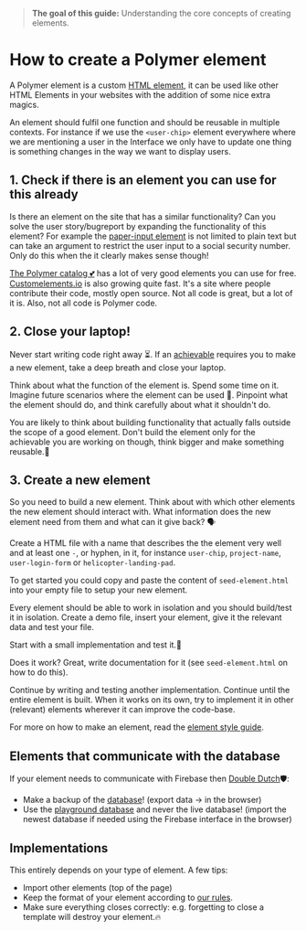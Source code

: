 > **The goal of this guide:** Understanding the core concepts of creating elements.

# How to create a Polymer element

A Polymer element is a custom [HTML element](http://www.w3schools.com/html/html_elements.asp), it can be used like other HTML Elements in your websites with the addition of some nice extra magics.

An element should fulfil one function and should be reusable in multiple contexts. For instance if we use the `<user-chip>` element everywhere where we are mentioning a user in the Interface we only have to update one thing is something changes in the way we want to display users.

## 1. Check if there is an element you can use for this already

Is there an element on the site that has a similar functionality? Can you solve the user story/bugreport by expanding the functionality of this element?
For example the [paper-input element](https://elements.polymer-project.org/elements/paper-input) is not limited to plain text but can take an argument to restrict the user input to a social security number. Only do this when the it clearly makes sense though!

[The Polymer catalog 💕](https://elements.polymer-project.org/) has a lot of very good elements you can use for free.
[Customelements.io](https://customelements.io) is also growing quite fast. It's a site where people contribute their code, mostly open source. Not all code is great, but a lot of it is. Also, not all code is Polymer code.

## 2. Close your laptop!

Never start writing code right away ⏳. If an [achievable](../glossary/achievable.md) requires you to make a new element, take a deep breath and close your laptop. 

Think about what the function of the element is. Spend some time on it. Imagine future scenarios where the element can be used 🔮. Pinpoint what the element should do, and think carefully about what it shouldn't do.

You are likely to think about building functionality that actually falls outside the scope of a good element. Don't build the element only for the achievable you are working on though, think bigger and make something reusable.🚀

## 3. Create a new element

So you need to build a new element. Think about with which other elements the new element should interact with. What information does the new element need from them and what can it give back? 🗣

Create a HTML file with a name that describes the the element very well and at least one `-`, or hyphen, in it, for instance `user-chip`, `project-name`, `user-login-form` or `helicopter-landing-pad`. 

To get started you could copy and paste the content of `seed-element.html` into your empty file to setup your new element.

Every element should be able to work in isolation and you should build/test it in isolation. Create a demo file, insert your element, give it the relevant data and test your file.

Start with a small implementation and test it.🔬

Does it work? Great, write documentation for it (see `seed-element.html` on how to do this).

Continue by writing and testing another implementation. Continue until the entire element is built. When it works on its own, try to implement it in other (relevant) elements wherever it can improve the code-base.

For more on how to make an element, read the [element style guide](https://github.com/newatoms/interface/blob/ready/docs/style-guide.md).

## Elements that communicate with the database

If your element needs to communicate with Firebase then [Double Dutch](http://nl.urbandictionary.com/define.php?term=double+dutch)🛡:
* Make a backup of the [database](https://interface.firebaseio.com)! (export data -> in the browser)
* Use the [playground database](https://interface-playground.firebaseio.com ) and never the live database! (import the newest database if needed using the Firebase interface in the browser)

## Implementations

This entirely depends on your type of element. A few tips:
* Import other elements (top of the page)
* Keep the format of your element according to [our rules](https://github.com/newatoms/interface/blob/ready/docs/style-guide.md).
* Make sure everything closes correctly: e.g. forgetting to close a template will destroy your element.🔥